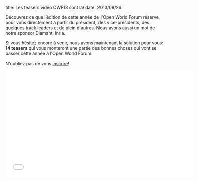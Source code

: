 title: Les teasers vidéo OWF13 sont là!
date: 2013/09/26

Découvrez ce que l’édition de cette année de l'Open World Forum réserve pour vous directement à partir du président, des vice-présidents, des quelques track leaders et de plein d'autres. Nous avons aussi un mot de notre sponsor Diamant,
Inria.

Si vous hésitez encore à venir, nous avons maintenant la solution pour vous: **14 teasers** qui vous monteront une partie des bonnes choses qui vont se passer cette année à l'Open World Forum.

N'oubliez pas de vous <a href="http://www.openworldforum.org/registration/" target="_blank">inscrire</a>!

<iframe width="600" height="338" src="//www.youtube.com/embed/Vf7div91I4U?list=PLZQbEigpCyl-Cdd95tgY1poIle8bDqmxs" frameborder="0" allowfullscreen></iframe>
